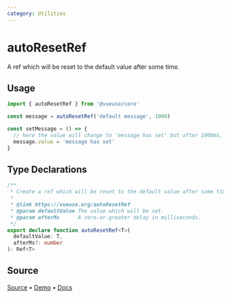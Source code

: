 ```yaml
---
category: Utilities
---
```


# autoResetRef

A ref which will be reset to the default value after some time.

## Usage

```ts
import { autoResetRef } from '@vueuse/core'

const message = autoResetRef('default message', 1000)

const setMessage = () => {
  // here the value will change to 'message has set' but after 1000ms, it will change to 'default message'
  message.value = 'message has set'
}
```


<!--FOOTER_STARTS-->
## Type Declarations

```typescript
/**
 * Create a ref which will be reset to the default value after some time.
 *
 * @link https://vueuse.org/autoResetRef
 * @param defaultValue The value which will be set.
 * @param afterMs      A zero-or-greater delay in milliseconds.
 */
export declare function autoResetRef<T>(
  defaultValue: T,
  afterMs?: number
): Ref<T>
```

## Source

[Source](https://github.com/vueuse/vueuse/blob/main/packages/core/autoResetRef/index.ts) • [Demo](https://github.com/vueuse/vueuse/blob/main/packages/core/autoResetRef/demo.vue) • [Docs](https://github.com/vueuse/vueuse/blob/main/packages/core/autoResetRef/index.md)


<!--FOOTER_ENDS-->
